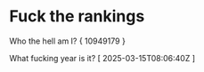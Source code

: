 # Fuck the rankings

Who the hell am I?
{ 10949179 }

What fucking year is it?
[ 2025-03-15T08:06:40Z ]
